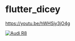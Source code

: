 # flutter_dicey
 
https://youtu.be/hWHSjy3jO4g


[![Audi R8](https://youtu.be/hWHSjy3jO4g.jpg)](https://youtu.be/hWHSjy3jO4g "Audi R8")